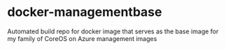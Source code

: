 docker-managementbase
=====================

Automated build repo for docker image that serves as the base image for my family of CoreOS on Azure management images
